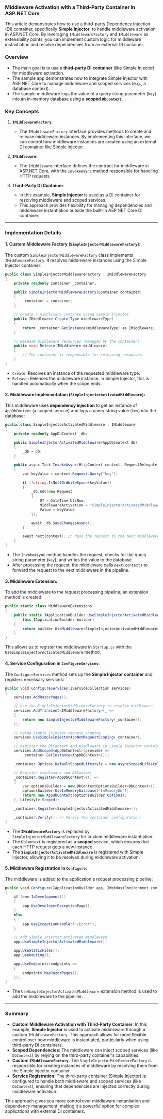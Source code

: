 ### **Middleware Activation with a Third-Party Container in ASP.NET Core**

This article demonstrates how to use a third-party Dependency Injection (DI) container, specifically **Simple Injector**, to handle middleware activation in ASP.NET Core. By leveraging `IMiddlewareFactory` and `IMiddleware` as extensibility points, you can implement custom logic for middleware instantiation and resolve dependencies from an external DI container.

### **Overview**

- The main goal is to use a **third-party DI container** (like Simple Injector) for middleware activation.
- The sample app demonstrates how to integrate Simple Injector with ASP.NET Core to manage middleware and scoped services (e.g., a database context).
- The sample middleware logs the value of a query string parameter (`key`) into an in-memory database using a **scoped `DbContext`**.

### **Key Concepts**

1. **`IMiddlewareFactory`**:
   - The `IMiddlewareFactory` interface provides methods to create and release middleware instances. By implementing this interface, we can control how middleware instances are created using an external DI container like Simple Injector.

2. **`IMiddleware`**:
   - The `IMiddleware` interface defines the contract for middleware in ASP.NET Core, with the `InvokeAsync` method responsible for handling HTTP requests.

3. **Third-Party DI Container**:
   - In this example, **Simple Injector** is used as a DI container for resolving middleware and scoped services.
   - This approach provides flexibility for managing dependencies and middleware instantiation outside the built-in ASP.NET Core DI container.

---

### **Implementation Details**

#### 1. **Custom Middleware Factory** (`SimpleInjectorMiddlewareFactory`):

The custom `SimpleInjectorMiddlewareFactory` class implements `IMiddlewareFactory`. It resolves middleware instances using the Simple Injector container:

```csharp
public class SimpleInjectorMiddlewareFactory : IMiddlewareFactory
{
    private readonly Container _container;

    public SimpleInjectorMiddlewareFactory(Container container)
    {
        _container = container;
    }

    // Create a middleware instance using Simple Injector
    public IMiddleware Create(Type middlewareType)
    {
        return _container.GetInstance(middlewareType) as IMiddleware;
    }

    // Release middleware resources (managed by the container)
    public void Release(IMiddleware middleware)
    {
        // The container is responsible for releasing resources.
    }
}
```

- `Create`: Resolves an instance of the requested middleware type.
- `Release`: Releases the middleware instance. In Simple Injector, this is handled automatically when the scope ends.

#### 2. **Middleware Implementation** (`SimpleInjectorActivatedMiddleware`):

This middleware uses **dependency injection** to get an instance of `AppDbContext` (a scoped service) and logs a query string value (`key`) into the database:

```csharp
public class SimpleInjectorActivatedMiddleware : IMiddleware
{
    private readonly AppDbContext _db;

    public SimpleInjectorActivatedMiddleware(AppDbContext db)
    {
        _db = db;
    }

    public async Task InvokeAsync(HttpContext context, RequestDelegate next)
    {
        var keyValue = context.Request.Query["key"];

        if (!string.IsNullOrWhiteSpace(keyValue))
        {
            _db.Add(new Request
            {
                DT = DateTime.UtcNow, 
                MiddlewareActivation = "SimpleInjectorActivatedMiddleware", 
                Value = keyValue
            });

            await _db.SaveChangesAsync();
        }

        await next(context); // Pass the request to the next middleware
    }
}
```

- The `InvokeAsync` method handles the request, checks for the query string parameter (`key`), and writes the value to the database.
- After processing the request, the middleware calls `next(context)` to forward the request to the next middleware in the pipeline.

#### 3. **Middleware Extension**:

To add the middleware to the request processing pipeline, an extension method is created:

```csharp
public static class MiddlewareExtensions
{
    public static IApplicationBuilder UseSimpleInjectorActivatedMiddleware(
        this IApplicationBuilder builder)
    {
        return builder.UseMiddleware<SimpleInjectorActivatedMiddleware>();
    }
}
```

This allows us to register the middleware in `Startup.cs` with the `UseSimpleInjectorActivatedMiddleware` method.

#### 4. **Service Configuration in `ConfigureServices`**:

The `ConfigureServices` method sets up the **Simple Injector container** and registers necessary services:

```csharp
public void ConfigureServices(IServiceCollection services)
{
    services.AddRazorPages();

    // Use the SimpleInjectorMiddlewareFactory to resolve middleware
    services.AddTransient<IMiddlewareFactory>(_ =>
    {
        return new SimpleInjectorMiddlewareFactory(_container);
    });

    // Setup Simple Injector request scoping
    services.UseSimpleInjectorAspNetRequestScoping(_container);

    // Register the DbContext and middleware in Simple Injector container
    services.AddScoped<AppDbContext>(provider => 
        _container.GetInstance<AppDbContext>());

    _container.Options.DefaultScopedLifestyle = new AsyncScopedLifestyle();

    // Register middleware and DbContext
    _container.Register<AppDbContext>(() => 
    {
        var optionsBuilder = new DbContextOptionsBuilder<DbContext>();
        optionsBuilder.UseInMemoryDatabase("InMemoryDb");
        return new AppDbContext(optionsBuilder.Options);
    }, Lifestyle.Scoped);

    _container.Register<SimpleInjectorActivatedMiddleware>();

    _container.Verify(); // Verify the container configuration
}
```

- The **`IMiddlewareFactory`** is replaced by `SimpleInjectorMiddlewareFactory` for custom middleware instantiation.
- The `DbContext` is registered as a **scoped** service, which ensures that each HTTP request gets a new instance.
- The **`SimpleInjectorActivatedMiddleware`** is registered with Simple Injector, allowing it to be resolved during middleware activation.

#### 5. **Middleware Registration in `Configure`**:

The middleware is added to the application's request processing pipeline:

```csharp
public void Configure(IApplicationBuilder app, IWebHostEnvironment env)
{
    if (env.IsDevelopment())
    {
        app.UseDeveloperExceptionPage();
    }
    else
    {
        app.UseExceptionHandler("/Error");
    }

    // Add Simple Injector activated middleware
    app.UseSimpleInjectorActivatedMiddleware();

    app.UseStaticFiles();
    app.UseRouting();

    app.UseEndpoints(endpoints =>
    {
        endpoints.MapRazorPages();
    });
}
```

- The `UseSimpleInjectorActivatedMiddleware` extension method is used to add the middleware to the pipeline.

---

### **Summary**

- **Custom Middleware Activation with Third-Party Container**: In this example, **Simple Injector** is used to activate middleware through a custom `IMiddlewareFactory`. This approach allows for more flexible control over how middleware is instantiated, particularly when using third-party DI containers.
- **Scoped Dependencies**: The middleware can inject scoped services (like `DbContext`) by relying on the third-party container's capabilities.
- **Custom `IMiddlewareFactory`**: The `SimpleInjectorMiddlewareFactory` is responsible for creating instances of middleware by resolving them from the Simple Injector container.
- **Service Registration**: The third-party container (Simple Injector) is configured to handle both middleware and scoped services (like `DbContext`), ensuring that dependencies are injected correctly during middleware activation.

This approach gives you more control over middleware instantiation and dependency management, making it a powerful option for complex applications with external DI containers.